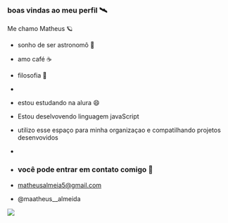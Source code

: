  ### boas vindas ao meu perfil 🛰️

 Me chamo Matheus 🪐

 - sonho de ser astronomô 🔭
 - amo café ☕
 - filosofia 📖
 - 

 - estou estudando na alura 😄
 - Estou deselvovendo linguagem javaScript
 - utilizo esse espaço para minha organizaçao e compatilhando projetos desenvovidos
 - 

 - ### você pode entrar em contato comigo 📧
 - matheusalmeia5@gmail.com
 - @maatheus__almeida

![](https://media1.tenor.com/m/Pt3WqGJBXLUAAAAd/blackhole-space.gif)
